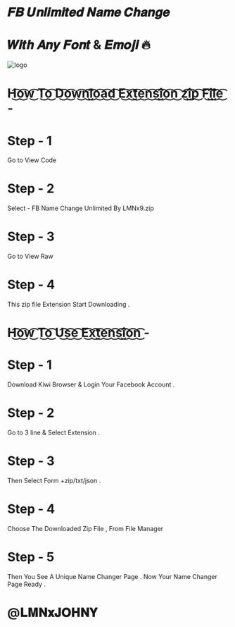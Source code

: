 # 𝑭𝑩 𝑼𝒏𝒍𝒊𝒎𝒊𝒕𝒆𝒅 𝑵𝒂𝒎𝒆 𝑪𝒉𝒂𝒏𝒈𝒆
# 𝑾𝒊𝒕𝒉 𝑨𝒏𝒚 𝑭𝒐𝒏𝒕 & 𝑬𝒎𝒐𝒋𝒊 🔥
![logo](https://github.com/LMNx9-JOHNY/FB_Unlimited_Name-Change/blob/main/Screenshot_20231015-073458.jpg)

# H͜͡o͜͡w͜͡ T͜͡o͜͡ D͜͡o͜͡w͜͡n͜͡l͜͡o͜͡a͜͡d͜͡ E͜͡x͜͡t͜͡e͜͡n͜͡s͜͡i͜͡o͜͡n͜͡ z͜͡i͜͡p͜͡ F͜͡i͜͡l͜͡e͜͡ -

# Step - 1

Go to View Code

# Step - 2

Select - FB Name Change Unlimited By LMNx9.zip

# Step - 3

Go to View Raw

# Step - 4

This zip file Extension Start Downloading .



# H͜͡o͜͡w͜͡ T͜͡o͜͡ U͜͡s͜͡e͜͡ E͜͡x͜͡t͜͡e͜͡n͜͡s͜͡i͜͡o͜͡n͜͡ -

# Step - 1

Download Kiwi Browser & Login Your Facebook
Account . 

# Step - 2

Go to 3 line & Select Extension . 

# Step - 3

Then Select Form +zip/txt/json .

# Step - 4

Choose The Downloaded Zip File , From File Manager

# Step - 5

Then You See A Unique Name Changer Page .
Now Your Name Changer Page Ready .



# @𝐋𝐌𝐍𝐱𝐉𝐎𝐇𝐍𝐘

